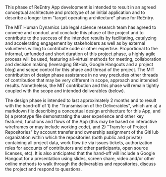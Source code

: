 This phase of ReEntry App development is intended to result in an agreed conceptual architecture and prototype of an initial application and to describe a longer term "target operating architecture" phase for ReEntry.  

The MIT Human Dynamics Lab legal science research team has agreed to convene and conduct and conclude this phase of the project and to contribute to the success of the intended results by facilitating, catalyzing and accelerating engagement by stakeholders as well as by external volunteers willing to contribute code or other expertise.  Proportional to the informal, unfunded and short duration of this project phase, a highly agile process will be used, featuring all-virtual methods for meeting, collaboration and decision making (leveraging GitHub, Google Hangouts and a project blog) and scope control for this phase and thread of the project.  The MIT contribution of design phase assistance in no way precludes other threads of contribution that may be very different in scope, approach and intended results.  Nonetheless, the MIT contribution and this phase will remain tightly coupled with the scope and intended deliverables (below).  

The design phase is intended to last approximately 2 months and to result with the hand-off of 1) the "Transmission of the Deliverables", which are a) a markdown file describing a conceptual design architecture for this App, and b) a prototype file demonstrating the user experience and other key featured, functions and flows of the App (this may be based on interactive wireframes or may include working code), and 2) "Transfer of Project Repositories" by account transfer and ownership assignment of the GitHub organization within which the repositories (both public and private) containing all project data, work flow (ie via issues tickets, authorization roles for accounts of contributors and other participants, open source licenses, etc).  It is also anticipated that the hand-off will include a Google Hangout for a  presentation using slides, screen share, video and/or other online methods to walk through the deliverables and repositories, discuss the project and respond to questions.  
